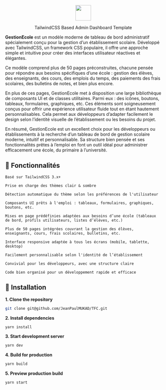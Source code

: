<div align="center">
  <img src="./src/images/logo.png" height="50px">
  <p align="center">
    TailwindCSS Based Admin Dashboard Template
  </p>
</div>

**GestionEcole** est un modèle moderne de tableau de bord administratif spécialement conçu pour la gestion d’un établissement scolaire. Développé avec TailwindCSS, un framework CSS populaire, il offre une approche simple et intuitive pour créer des interfaces utilisateur réactives et élégantes.

Ce modèle comprend plus de 50 pages préconstruites, chacune pensée pour répondre aux besoins spécifiques d’une école : gestion des élèves, des enseignants, des cours, des emplois du temps, des paiements des frais scolaires, des bulletins de notes, et bien plus encore.

En plus de ces pages, GestionEcole met à disposition une large bibliothèque de composants UI et de classes utilitaires. Parmi eux : des icônes, boutons, tableaux, formulaires, graphiques, etc. Ces éléments sont soigneusement conçus pour offrir une expérience utilisateur fluide tout en étant hautement personnalisables. Cela permet aux développeurs d’adapter facilement le design selon l’identité visuelle de l’établissement ou les besoins du projet.

En résumé, GestionEcole est un excellent choix pour les développeurs ou établissements à la recherche d’un tableau de bord de gestion scolaire moderne, intuitif et personnalisable. Sa structure bien pensée et ses fonctionnalités prêtes à l’emploi en font un outil idéal pour administrer efficacement une école, du primaire à l’université.

## 📌 Fonctionnalités

    Basé sur TailwindCSS 3.x+

    Prise en charge des thèmes clair & sombre

    Détection automatique du thème selon les préférences de l'utilisateur

    Composants UI prêts à l'emploi : tableaux, formulaires, graphiques, boutons, etc.

    Mises en page prédéfinies adaptées aux besoins d’une école (tableaux de bord, profils utilisateurs, listes d’élèves, etc.)

    Plus de 50 pages intégrées couvrant la gestion des élèves, enseignants, cours, frais scolaires, bulletins, etc.

    Interface responsive adaptée à tous les écrans (mobile, tablette, desktop)

    Facilement personnalisable selon l'identité de l’établissement

    Convivial pour les développeurs, avec une structure claire

    Code bien organisé pour un développement rapide et efficace

## 📌 Installation

**1. Clone the repository**

```bash
git clone git@github.com/JeanPaulMUKAD/TFC.git
```

**2. Install dependencies**

```bash
yarn install
```

**3. Start development server**

```bash
yarn dev
```

**4. Build for production**

```bash
yarn build
```

**5. Preview production build**

```bash
yarn start
```


